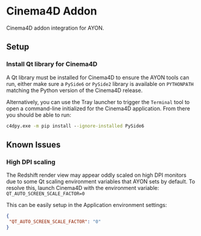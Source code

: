 # Cinema4D Addon

Cinema4D addon integration for AYON.

## Setup

### Install Qt library for Cinema4D

A Qt library must be installed for Cinema4D to ensure the AYON tools can run, either make sure
a `PySide6` or `PySide2` library is available on `PYTHONPATH` matching the Python version of the Cinema4D release.

Alternatively, you can use the Tray launcher to trigger the `Terminal` tool to open a command-line initialized for the Cinema4D application. From there you should be able to run:
```cmd
c4dpy.exe -m pip install --ignore-installed PySide6
```
## Known Issues

### High DPI scaling

The Redshift render view may appear oddly scaled on high DPI monitors due to some Qt scaling environment variables that AYON sets by default. To resolve this, launch Cinema4D with the environment variable: `QT_AUTO_SCREEN_SCALE_FACTOR=0`

This can be easily setup in the Application environment settings:
```json
{
 "QT_AUTO_SCREEN_SCALE_FACTOR": "0"
}
```